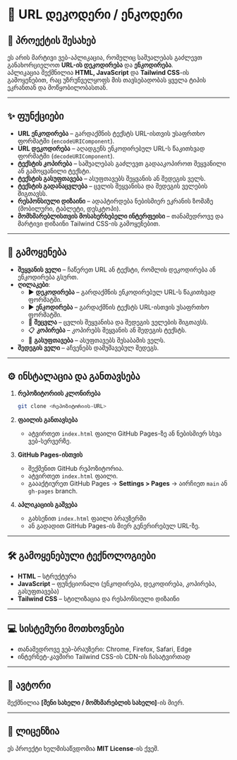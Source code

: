 # 🔗 URL დეკოდერი / ენკოდერი

## 📖 პროექტის შესახებ
ეს არის მარტივი ვებ-აპლიკაცია, რომელიც საშუალებას გაძლევთ განახორციელოთ **URL-ის დეკოდირება** და **ენკოდირება**.  
აპლიკაცია შექმნილია **HTML, JavaScript** და **Tailwind CSS**-ის გამოყენებით, რაც უზრუნველყოფს მის თავსებადობას ყველა ტიპის ეკრანთან და მოწყობილობასთან.

---

## ✨ ფუნქციები
- **URL ენკოდირება** – გარდაქმნის ტექსტს URL-ისთვის უსაფრთხო ფორმატში (`encodeURIComponent`).
- **URL დეკოდირება** – აღადგენს ენკოდირებულ URL-ს წაკითხვად ფორმატში (`decodeURIComponent`).
- **ტექსტის კოპირება** – საშუალებას გაძლევთ გადააკოპიროთ შეყვანილი ან გამოყვანილი ტექსტი.
- **ტექსტის გასუფთავება** – ასუფთავებს შეყვანის ან შედეგის ველს.
- **ტექსტის გადანაცვლება** – ცვლის შეყვანისა და შედეგის ველების შიგთავსს.
- **რესპონსიული დიზაინი** – ადაპტირდება ნებისმიერ ეკრანის ზომაზე (მობილური, ტაბლეტი, დესკტოპი).
- **მომხმარებლისთვის მოსახერხებელი ინტერფეისი** – თანამედროვე და მარტივი დიზაინი Tailwind CSS-ის გამოყენებით.

---

## 🚀 გამოყენება
- **შეყვანის ველი** – ჩაწერეთ URL ან ტექსტი, რომლის დეკოდირება ან ენკოდირება გსურთ.  
- **ღილაკები**:
  - ▶️ **დეკოდირება** – გარდაქმნის ენკოდირებულ URL-ს წაკითხვად ფორმატში.
  - ▶️ **ენკოდირება** – გარდაქმნის ტექსტს URL-ისთვის უსაფრთხო ფორმატში.
  - 🔄 **შეცვლა** – ცვლის შეყვანისა და შედეგის ველების შიგთავსს.
  - 📋 **კოპირება** – კოპირებს შეყვანის ან შედეგის ტექსტს.
  - 🧹 **გასუფთავება** – ასუფთავებს შესაბამის ველს.
- **შედეგის ველი** – აჩვენებს დამუშავებულ შედეგს.

---

## ⚙️ ინსტალაცია და განთავსება
1. **რეპოზიტორიის კლონირება**  
   ```bash
   git clone <რეპოზიტორიის-URL>
   ```

2. **ფაილის განთავსება**  
   - ატვირთეთ `index.html` ფაილი GitHub Pages-ზე ან ნებისმიერ სხვა ვებ-სერვერზე.

3. **GitHub Pages-ისთვის**  
   - შექმენით GitHub რეპოზიტორია.  
   - ატვირთეთ `index.html` ფაილი.  
   - გაააქტიურეთ GitHub Pages → **Settings > Pages** → აირჩიეთ `main` ან `gh-pages` branch.

4. **აპლიკაციის გაშვება**  
   - გახსენით `index.html` ფაილი ბრაუზერში  
   - ან გადადით GitHub Pages-ის მიერ გენერირებულ URL-ზე.

---

## 🛠 გამოყენებული ტექნოლოგიები
- **HTML** – სტრუქტურა  
- **JavaScript** – ფუნქციონალი (ენკოდირება, დეკოდირება, კოპირება, გასუფთავება)  
- **Tailwind CSS** – სტილიზაცია და რესპონსიული დიზაინი  

---

## 💻 სისტემური მოთხოვნები
- თანამედროვე ვებ-ბრაუზერი: Chrome, Firefox, Safari, Edge  
- ინტერნეტ-კავშირი Tailwind CSS-ის CDN-ის ჩასატვირთად  

---

## 👤 ავტორი
შექმნილია **[შენი სახელი / მომხმარებლის სახელი]**-ის მიერ.

---

## 📄 ლიცენზია
ეს პროექტი ხელმისაწვდომია **MIT License**-ის ქვეშ.
